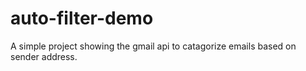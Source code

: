 # auto-filter-demo
A simple project showing the gmail api to catagorize emails based on sender address.
